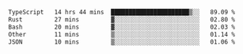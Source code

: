 <!--START_SECTION:waka-->

```txt
TypeScript   14 hrs 44 mins  ██████████████████████▒░░   89.09 %
Rust         27 mins         ▓░░░░░░░░░░░░░░░░░░░░░░░░   02.80 %
Bash         20 mins         ▓░░░░░░░░░░░░░░░░░░░░░░░░   02.03 %
Other        11 mins         ▒░░░░░░░░░░░░░░░░░░░░░░░░   01.14 %
JSON         10 mins         ▒░░░░░░░░░░░░░░░░░░░░░░░░   01.06 %
```

<!--END_SECTION:waka-->